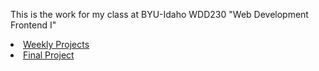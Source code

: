 <!--# jalvgrana.github.io-->
<p>This is the work for my class at BYU-Idaho WDD230 "Web Development Frontend I"</p>
<li><a href="https://jalvgrana.github.io/WDD230/" target="_blank">Weekly Projects</a</li>

<li><a href="https://jalvgrana.github.io/WDD230/Scoots%20Project/" target="_blank">Final Project</a></li>
